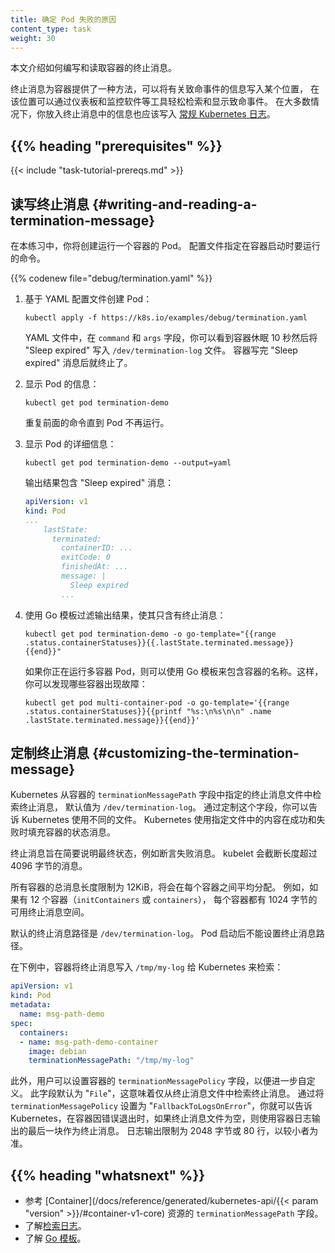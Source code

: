 ```yaml
---
title: 确定 Pod 失败的原因
content_type: task
weight: 30
---
```

<!--
title: Determine the Reason for Pod Failure
content_type: task
weight: 30
-->

<!-- overview -->

<!--
This page shows how to write and read a Container termination message.
-->
本文介绍如何编写和读取容器的终止消息。

<!--
Termination messages provide a way for containers to write
information about fatal events to a location where it can
be easily retrieved and surfaced by tools like dashboards
and monitoring software. In most cases, information that you
put in a termination message should also be written to
the general
[Kubernetes logs](/docs/concepts/cluster-administration/logging/).
-->
终止消息为容器提供了一种方法，可以将有关致命事件的信息写入某个位置，
在该位置可以通过仪表板和监控软件等工具轻松检索和显示致命事件。
在大多数情况下，你放入终止消息中的信息也应该写入
[常规 Kubernetes 日志](/zh-cn/docs/concepts/cluster-administration/logging/)。

## {{% heading "prerequisites" %}}

{{< include "task-tutorial-prereqs.md" >}}

<!-- steps -->

<!--
## Writing and reading a termination message

In this exercise, you create a Pod that runs one container.
The manifest for that Pod specifies a command that runs when the container starts:
-->
## 读写终止消息   {#writing-and-reading-a-termination-message}

在本练习中，你将创建运行一个容器的 Pod。
配置文件指定在容器启动时要运行的命令。

{{% codenew file="debug/termination.yaml" %}}

<!--
1. Create a Pod based on the YAML configuration file:
-->
1. 基于 YAML 配置文件创建 Pod：

   ```shell
   kubectl apply -f https://k8s.io/examples/debug/termination.yaml   
   ```

   <!--
   In the YAML file, in the `command` and `args` fields, you can see that the
   container sleeps for 10 seconds and then writes "Sleep expired" to
   the `/dev/termination-log` file. After the container writes
   the "Sleep expired" message, it terminates.
   -->
   YAML 文件中，在 `command` 和 `args` 字段，你可以看到容器休眠 10 秒然后将 "Sleep expired"
   写入 `/dev/termination-log` 文件。
   容器写完 "Sleep expired" 消息后就终止了。

<!--
1. Display information about the Pod:
-->
2. 显示 Pod 的信息：

   ```shell
   kubectl get pod termination-demo
   ```

   <!--
   Repeat the preceding command until the Pod is no longer running.
   -->
   重复前面的命令直到 Pod 不再运行。

<!--
1. Display detailed information about the Pod:
-->
3. 显示 Pod 的详细信息：

   ```shell
   kubectl get pod termination-demo --output=yaml
   ```

   <!--
   The output includes the "Sleep expired" message:
   -->
   输出结果包含 "Sleep expired" 消息：

   ```yaml
   apiVersion: v1
   kind: Pod
   ...
       lastState:
         terminated:
           containerID: ...
           exitCode: 0
           finishedAt: ...
           message: |
             Sleep expired
           ...
   ```

<!-- 
1. Use a Go template to filter the output so that it includes only the termination message:
-->
4. 使用 Go 模板过滤输出结果，使其只含有终止消息：

   ```shell
   kubectl get pod termination-demo -o go-template="{{range .status.containerStatuses}}{{.lastState.terminated.message}}{{end}}"
   ```

   <!--
   If you are running a multi-container Pod, you can use a Go template to include the container's name.
   By doing so, you can discover which of the containers is failing:
   -->
   如果你正在运行多容器 Pod，则可以使用 Go 模板来包含容器的名称。这样，你可以发现哪些容器出现故障：

   ```shell
   kubectl get pod multi-container-pod -o go-template='{{range .status.containerStatuses}}{{printf "%s:\n%s\n\n" .name .lastState.terminated.message}}{{end}}'
   ```

<!--
## Customizing the termination message

Kubernetes retrieves termination messages from the termination message file
specified in the `terminationMessagePath` field of a Container, which has a default
value of `/dev/termination-log`. By customizing this field, you can tell Kubernetes
to use a different file. Kubernetes use the contents from the specified file to
populate the Container's status message on both success and failure.
-->
## 定制终止消息   {#customizing-the-termination-message}

Kubernetes 从容器的 `terminationMessagePath` 字段中指定的终止消息文件中检索终止消息，
默认值为 `/dev/termination-log`。
通过定制这个字段，你可以告诉 Kubernetes 使用不同的文件。
Kubernetes 使用指定文件中的内容在成功和失败时填充容器的状态消息。

<!--
The termination message is intended to be brief final status, such as an assertion failure message.
The kubelet truncates messages that are longer than 4096 bytes.

The total message length across all containers is limited to 12KiB, divided equally among each container.
For example, if there are 12 containers (`initContainers` or `containers`), each has 1024 bytes of available termination message space.

The default termination message path is `/dev/termination-log`.
You cannot set the termination message path after a Pod is launched.
-->
终止消息旨在简要说明最终状态，例如断言失败消息。
kubelet 会截断长度超过 4096 字节的消息。

所有容器的总消息长度限制为 12KiB，将会在每个容器之间平均分配。
例如，如果有 12 个容器（`initContainers` 或 `containers`），
每个容器都有 1024 字节的可用终止消息空间。

默认的终止消息路径是 `/dev/termination-log`。
Pod 启动后不能设置终止消息路径。

<!--
In the following example, the container writes termination messages to
`/tmp/my-log` for Kubernetes to retrieve:
-->
在下例中，容器将终止消息写入 `/tmp/my-log` 给 Kubernetes 来检索：

```yaml
apiVersion: v1
kind: Pod
metadata:
  name: msg-path-demo
spec:
  containers:
  - name: msg-path-demo-container
    image: debian
    terminationMessagePath: "/tmp/my-log"
```

<!--
Moreover, users can set the `terminationMessagePolicy` field of a Container for
further customization. This field defaults to "`File`" which means the termination
messages are retrieved only from the termination message file. By setting the
`terminationMessagePolicy` to "`FallbackToLogsOnError`", you can tell Kubernetes
to use the last chunk of container log output if the termination message file
is empty and the container exited with an error. The log output is limited to
2048 bytes or 80 lines, whichever is smaller.
-->
此外，用户可以设置容器的 `terminationMessagePolicy` 字段，以便进一步自定义。
此字段默认为 "`File`"，这意味着仅从终止消息文件中检索终止消息。
通过将 `terminationMessagePolicy` 设置为 "`FallbackToLogsOnError`"，你就可以告诉 Kubernetes，在容器因错误退出时，如果终止消息文件为空，则使用容器日志输出的最后一块作为终止消息。
日志输出限制为 2048 字节或 80 行，以较小者为准。

## {{% heading "whatsnext" %}}

<!--
* See the `terminationMessagePath` field in
  [Container](/docs/reference/generated/kubernetes-api/{{< param "version" >}}/#container-v1-core).
* Learn about [retrieving logs](/docs/concepts/cluster-administration/logging/).
* Learn about [Go templates](https://pkg.go.dev/text/template).
-->

* 参考 [Container](/docs/reference/generated/kubernetes-api/{{< param "version" >}}/#container-v1-core)
  资源的 `terminationMessagePath` 字段。
* 了解[检索日志](/zh-cn/docs/concepts/cluster-administration/logging/)。
* 了解 [Go 模板](https://pkg.go.dev/text/template)。

